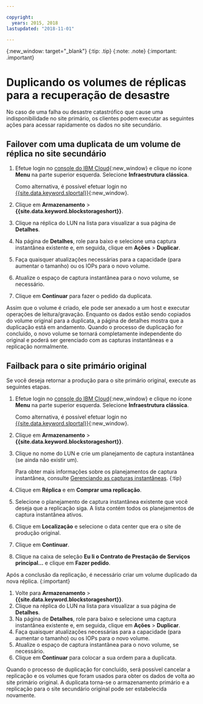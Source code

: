 ```yaml
---

copyright:
  years: 2015, 2018
lastupdated: "2018-11-01"

---
```


{:new_window: target="_blank"}
{:tip: .tip}
{:note: .note}
{:important: .important}


# Duplicando os volumes de réplicas para a recuperação de desastre

No caso de uma falha ou desastre catastrófico que cause uma indisponibilidade no site primário, os clientes podem
executar as seguintes ações para acessar rapidamente os dados no site secundário. 

## Failover com uma duplicata de um volume de réplica no site secundário

1. Efetue login no [console do IBM Cloud](https://console.bluemix.net/catalog/){:new_window} e clique no ícone **Menu** na parte superior esquerda. Selecione **Infraestrutura clássica**. 

   Como alternativa, é possível efetuar login no [{{site.data.keyword.slportal}}](https://control.softlayer.com/){:new_window}.
2. Clique em **Armazenamento** > **{{site.data.keyword.blockstorageshort}}**.
3. Clique na réplica do LUN na lista para visualizar a sua página de **Detalhes**.
4. Na página de **Detalhes**, role para baixo e selecione uma captura instantânea existente e, em seguida, clique em **Ações** > **Duplicar**.
5. Faça quaisquer atualizações necessárias para a capacidade (para aumentar o tamanho) ou os IOPs para o novo volume.
6. Atualize o espaço de captura instantânea para o novo volume, se necessário.
7. Clique em **Continuar** para fazer o pedido da duplicata.

Assim que o volume é criado, ele pode ser anexado a um host e executar operações de leitura/gravação. Enquanto os dados estão sendo copiados do volume original para a duplicata, a página de detalhes mostra que a duplicação está em andamento. Quando o processo de duplicação for concluído, o novo volume se tornará completamente independente do original e poderá ser gerenciado com as capturas instantâneas e a replicação normalmente.

## Failback para o site primário original

Se você deseja retornar a produção para o site primário original, execute as seguintes etapas.

1. Efetue login no [console do IBM Cloud](https://console.bluemix.net/catalog/){:new_window} e clique no ícone **Menu** na parte superior esquerda. Selecione **Infraestrutura clássica**. 

   Como alternativa, é possível efetuar login no [{{site.data.keyword.slportal}}](https://control.softlayer.com/){:new_window}.
2. Clique em **Armazenamento** > **{{site.data.keyword.blockstorageshort}}**.
3. Clique no nome do LUN e crie um planejamento de captura instantânea (se ainda não existir um). 

   Para obter mais informações sobre os planejamentos de captura instantânea, consulte
[Gerenciando as capturas instantâneas](working-with-snapshots.html#adding-a-snapshot-schedule).
   {:tip}
4. Clique em **Réplica** e em **Comprar uma replicação**.
5. Selecione o planejamento de captura instantânea existente que você deseja que a replicação siga. A lista
contém todos os planejamentos de captura instantânea ativos. 
6. Clique em **Localização** e selecione o data center que era o site de produção original.
7. Clique em **Continuar**.
8. Clique na caixa de seleção **Eu li o Contrato de Prestação de Serviços principal…** e clique em **Fazer pedido**.

Após a conclusão da replicação, é necessário criar um volume duplicado da nova réplica.
{:important}

1. Volte para **Armazenamento** >
**{{site.data.keyword.blockstorageshort}}**.
2. Clique na réplica do LUN na lista para visualizar a sua página de **Detalhes**.
3. Na página de **Detalhes**, role para baixo e selecione uma captura instantânea existente e, em seguida, clique em **Ações** > **Duplicar**.
4. Faça quaisquer atualizações necessárias para a capacidade (para aumentar o tamanho) ou os IOPs para o novo volume.
5. Atualize o espaço de captura instantânea para o novo volume, se necessário.
6. Clique em **Continuar** para colocar a sua ordem para a duplicata.

Quando o processo de duplicação for concluído, será possível cancelar a replicação e os volumes que foram usados para obter os dados de volta ao site primário original. A duplicata torna-se o armazenamento primário e a replicação para o site secundário original pode ser estabelecida novamente.
